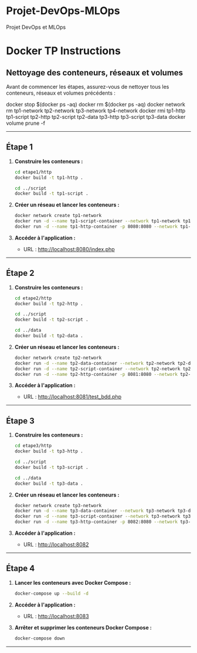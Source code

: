 # Projet-DevOps-MLOps
Projet DevOps et MLOps


# Docker TP Instructions

## Nettoyage des conteneurs, réseaux et volumes

Avant de commencer les étapes, assurez-vous de nettoyer tous les conteneurs, réseaux et volumes précédents :

docker stop $(docker ps -aq)
docker rm $(docker ps -aq)
docker network rm tp1-network tp2-network tp3-network tp4-network
docker rmi tp1-http tp1-script tp2-http tp2-script tp2-data tp3-http tp3-script tp3-data
docker volume prune -f


---

## Étape 1

1. **Construire les conteneurs :**
   ```bash
   cd etape1/http
   docker build -t tp1-http .

   cd ../script
   docker build -t tp1-script .
   ```

2. **Créer un réseau et lancer les conteneurs :**
   ```bash
   docker network create tp1-network
   docker run -d --name tp1-script-container --network tp1-network tp1-script
   docker run -d --name tp1-http-container -p 8080:8080 --network tp1-network tp1-http
   ```

3. **Accéder à l'application :**
   - URL : [http://localhost:8080/index.php](http://localhost:8080/index.php)

---

## Étape 2

1. **Construire les conteneurs :**
   ```bash
   cd etape2/http
   docker build -t tp2-http .

   cd ../script
   docker build -t tp2-script .

   cd ../data
   docker build -t tp2-data .
   ```

2. **Créer un réseau et lancer les conteneurs :**
   ```bash
   docker network create tp2-network
   docker run -d --name tp2-data-container --network tp2-network tp2-data
   docker run -d --name tp2-script-container --network tp2-network tp2-script
   docker run -d --name tp2-http-container -p 8081:8080 --network tp2-network tp2-http
   ```

3. **Accéder à l'application :**
   - URL : [http://localhost:8081/test_bdd.php](http://localhost:8081/test_bdd.php)

---

## Étape 3

1. **Construire les conteneurs :**
   ```bash
   cd etape3/http
   docker build -t tp3-http .

   cd ../script
   docker build -t tp3-script .

   cd ../data
   docker build -t tp3-data .
   ```

2. **Créer un réseau et lancer les conteneurs :**
   ```bash
   docker network create tp3-network
   docker run -d --name tp3-data-container --network tp3-network tp3-data
   docker run -d --name tp3-script-container --network tp3-network tp3-script
   docker run -d --name tp3-http-container -p 8082:8080 --network tp3-network tp3-http
   ```

3. **Accéder à l'application :**
   - URL : [http://localhost:8082](http://localhost:8082)

---

## Étape 4

1. **Lancer les conteneurs avec Docker Compose :**
   ```bash
   docker-compose up --build -d
   ```

2. **Accéder à l'application :**
   - URL : [http://localhost:8083](http://localhost:8083)

3. **Arrêter et supprimer les conteneurs Docker Compose :**
   ```bash
   docker-compose down
   ```

---

